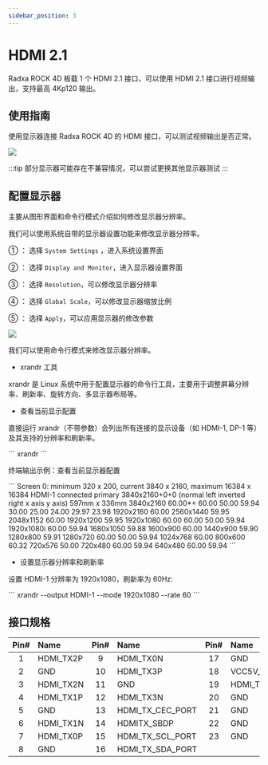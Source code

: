 ```yaml
---
sidebar_position: 3
---
```


# HDMI 2.1

Radxa ROCK 4D 板载 1 个 HDMI 2.1 接口，可以使用 HDMI 2.1 接口进行视频输出，支持最高 4Kp120 输出。

## 使用指南

使用显示器连接 Radxa ROCK 4D 的 HDMI 接口，可以测试视频输出是否正常。

<div style={{textAlign: 'center'}}>
  <img src="/img/rock4/4d/rock4d-hdmi.webp" style={{width: '80%', maxWidth: '1200px'}} />
</div>

:::tip
部分显示器可能存在不兼容情况，可以尝试更换其他显示器测试
:::

## 配置显示器

主要从图形界面和命令行模式介绍如何修改显示器分辨率。

<Tabs queryString="web-mode">

<TabItem value="图形界面">

我们可以使用系统自带的显示器设置功能来修改显示器分辨率。

① ： 选择 `System Settings` ，进入系统设置界面

② ： 选择 `Display and Monitor`，进入显示器设置界面

③ ： 选择 `Resolution`，可以修改显示器分辨率

④ ： 选择 `Global Scale`，可以修改显示器缩放比例

⑤ ： 选择 `Apply`，可以应用显示器的修改参数

<div style={{textAlign: 'center'}}>
  <img src="/img/rock4/4d/rock4d-hdmi-use.webp" style={{width: '100%', maxWidth: '1200px'}} />
</div>

</TabItem>

<TabItem value="命令行模式">

我们可以使用命令行模式来修改显示器分辨率。

- xrandr 工具

xrandr 是 Linux 系统中用于配置显示器的命令行工具，主要用于调整屏幕分辨率、刷新率、旋转方向、多显示器布局等。

- 查看当前显示配置

直接运行 xrandr（不带参数）会列出所有连接的显示设备（如 HDMI-1, DP-1 等）及其支持的分辨率和刷新率。

<NewCodeBlock tip="radxa@radxa-4d$" type="device">
```
xrandr
```
</NewCodeBlock>

终端输出示例：查看当前显示器配置

<NewCodeBlock tip="radxa@radxa-4d$" type="device">
```
Screen 0: minimum 320 x 200, current 3840 x 2160, maximum 16384 x 16384
HDMI-1 connected primary 3840x2160+0+0 (normal left inverted right x axis y axis) 597mm x 336mm
   3840x2160     60.00*+  60.00    50.00    59.94    30.00    25.00    24.00    29.97    23.98  
   1920x2160     60.00  
   2560x1440     59.95  
   2048x1152     60.00  
   1920x1200     59.95  
   1920x1080     60.00    60.00    50.00    59.94  
   1920x1080i    60.00    59.94  
   1680x1050     59.88  
   1600x900      60.00  
   1440x900      59.90  
   1280x800      59.91  
   1280x720      60.00    50.00    59.94  
   1024x768      60.00  
   800x600       60.32  
   720x576       50.00  
   720x480       60.00    59.94  
   640x480       60.00    59.94
```
</NewCodeBlock>

- 设置显示器分辨率和刷新率

设置 HDMI-1 分辨率为 1920x1080，刷新率为 60Hz:

<NewCodeBlock tip="radxa@radxa-4d$" type="device">
```
xrandr --output HDMI-1 --mode 1920x1080 --rate 60
```
</NewCodeBlock>

</TabItem>

</Tabs>

## 接口规格

| Pin# | Name      | Pin# | Name             | Pin# | Name                      |
| :--: | :-------- | :--: | :--------------- | :--: | :------------------------ |
|  1   | HDMI_TX2P |  9   | HDMI_TX0N        |  17  | GND                       |
|  2   | GND       |  10  | HDMI_TX3P        |  18  | VCC5V_HDMI_TX             |
|  3   | HDMI_TX2N |  11  | GND              |  19  | HDMI_TX_HPDIN/HDMITX_SBDN |
|  4   | HDMI_TX1P |  12  | HDMI_TX3N        |  20  | GND                       |
|  5   | GND       |  13  | HDMI_TX_CEC_PORT |  21  | GND                       |
|  6   | HDMI_TX1N |  14  | HDMITX_SBDP      |  22  | GND                       |
|  7   | HDMI_TX0P |  15  | HDMI_TX_SCL_PORT |  23  | GND                       |
|  8   | GND       |  16  | HDMI_TX_SDA_PORT |      |                           |
